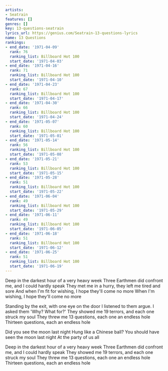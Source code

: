 ```yaml
---
artists:
- Seatrain
features: []
genres: []
key: 13-questions-seatrain
lyrics_url: https://genius.com/Seatrain-13-questions-lyrics
name: 13 Questions
rankings:
- end_date: '1971-04-09'
  rank: 76
  ranking_list: Billboard Hot 100
  start_date: '1971-04-03'
- end_date: '1971-04-16'
  rank: 71
  ranking_list: Billboard Hot 100
  start_date: '1971-04-10'
- end_date: '1971-04-23'
  rank: 67
  ranking_list: Billboard Hot 100
  start_date: '1971-04-17'
- end_date: '1971-04-30'
  rank: 66
  ranking_list: Billboard Hot 100
  start_date: '1971-04-24'
- end_date: '1971-05-07'
  rank: 60
  ranking_list: Billboard Hot 100
  start_date: '1971-05-01'
- end_date: '1971-05-14'
  rank: 56
  ranking_list: Billboard Hot 100
  start_date: '1971-05-08'
- end_date: '1971-05-21'
  rank: 53
  ranking_list: Billboard Hot 100
  start_date: '1971-05-15'
- end_date: '1971-05-28'
  rank: 51
  ranking_list: Billboard Hot 100
  start_date: '1971-05-22'
- end_date: '1971-06-04'
  rank: 49
  ranking_list: Billboard Hot 100
  start_date: '1971-05-29'
- end_date: '1971-06-11'
  rank: 49
  ranking_list: Billboard Hot 100
  start_date: '1971-06-05'
- end_date: '1971-06-18'
  rank: 51
  ranking_list: Billboard Hot 100
  start_date: '1971-06-12'
- end_date: '1971-06-25'
  rank: 51
  ranking_list: Billboard Hot 100
  start_date: '1971-06-19'
---
```

Deep in the darkest hour of a very heavy week
Three Earthmen did confront me, and I could hardly speak
They met me in a hurry, they left me tired and sore
And when I'm fit for wishing, I hope they'll come no more
When I'm wishing, I hope they'll come no more

Standing by the exit, with one eye on the door
I listened to them argue. I asked them 'Why? What for?'
They showed me 19 terrors, and each one struck my soul
They threw me 13 questions, each one an endless hole
Thirteen questions, each an endless hole

Did you see the moon last night
Hung like a Chinese ball?
You should have seen the moon last night
At the party of us all

Deep in the darkest hour of a very heavy week
Three Earthmen did confront me, and I could hardly speak
They showed me 19 terrors, and each one struck my soul
They threw me 13 questions, each one an endless hole
Thirteen questions, each an endless hole
